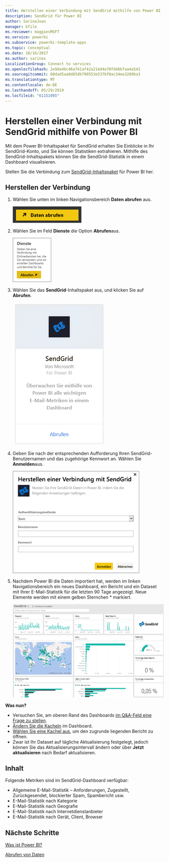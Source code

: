 ```yaml
---
title: Herstellen einer Verbindung mit SendGrid mithilfe von Power BI
description: SendGrid für Power BI
author: SarinaJoan
manager: kfile
ms.reviewer: maggiesMSFT
ms.service: powerbi
ms.subservice: powerbi-template-apps
ms.topic: conceptual
ms.date: 10/16/2017
ms.author: sarinas
LocalizationGroup: Connect to services
ms.openlocfilehash: 2e9da4bc46a741af42a214d4e70fd46bfaa4a541
ms.sourcegitcommit: 60dad5aa0d85db790553e537bf8ac34ee3289ba3
ms.translationtype: MT
ms.contentlocale: de-DE
ms.lasthandoff: 05/29/2019
ms.locfileid: "61151985"
---
```

# <a name="connect-to-sendgrid-with-power-bi"></a>Herstellen einer Verbindung mit SendGrid mithilfe von Power BI
Mit dem Power BI-Inhaltspaket für SendGrid erhalten Sie Einblicke in Ihr SendGrid-Konto, und Sie können Statistiken extrahieren. Mithilfe des SendGrid-Inhaltspakets können Sie die SendGrid-Statistik in einem Dashboard visualisieren.

Stellen Sie die Verbindung zum [SendGrid-Inhaltspaket](https://app.powerbi.com/getdata/services/sendgrid) für Power BI her.

## <a name="how-to-connect"></a>Herstellen der Verbindung
1. Wählen Sie unten im linken Navigationsbereich **Daten abrufen** aus.
   
   ![](media/service-connect-to-sendgrid/pbi_getdata.png) 
2. Wählen Sie im Feld **Dienste** die Option **Abrufen**aus.
   
   ![](media/service-connect-to-sendgrid/pbi_getservices.png) 
3. Wählen Sie das **SendGrid**-Inhaltspaket aus, und klicken Sie auf **Abrufen**.
   
   ![](media/service-connect-to-sendgrid/sendgrid.png) 
4. Geben Sie nach der entsprechenden Aufforderung Ihren SendGrid-Benutzernamen und das zugehörige Kennwort an. Wählen Sie **Anmelden**aus.
   
   ![](media/service-connect-to-sendgrid/pbi_sendgridsignin.png)
5. Nachdem Power BI die Daten importiert hat, werden im linken Navigationsbereich ein neues Dashboard, ein Bericht und ein Dataset mit Ihrer E-Mail-Statistik für die letzten 90 Tage angezeigt. Neue Elemente werden mit einem gelben Sternchen \* markiert.
   
   ![](media/service-connect-to-sendgrid/pbi_sendgriddash.png)

**Was nun?**

* Versuchen Sie, am oberen Rand des Dashboards [im Q&A-Feld eine Frage zu stellen](consumer/end-user-q-and-a.md).
* [Ändern Sie die Kacheln](service-dashboard-edit-tile.md) im Dashboard.
* [Wählen Sie eine Kachel aus](consumer/end-user-tiles.md), um den zugrunde liegenden Bericht zu öffnen.
* Zwar ist Ihr Dataset auf tägliche Aktualisierung festgelegt, jedoch können Sie das Aktualisierungsintervall ändern oder über **Jetzt aktualisieren** nach Bedarf aktualisieren.

## <a name="whats-included"></a>Inhalt
Folgende Metriken sind im SendGrid-Dashboard verfügbar:

* Allgemeine E-Mail-Statistik – Anforderungen, Zugestellt, Zurückgesendet, blockierter Spam, Spambericht usw.
* E-Mail-Statistik nach Kategorie
* E-Mail-Statistik nach Geografie
* E-Mail-Statistik nach Internetdienstanbieter
* E-Mail-Statistik nach Gerät, Client, Browser

## <a name="next-steps"></a>Nächste Schritte
[Was ist Power BI?](power-bi-overview.md)

[Abrufen von Daten](service-get-data.md)

